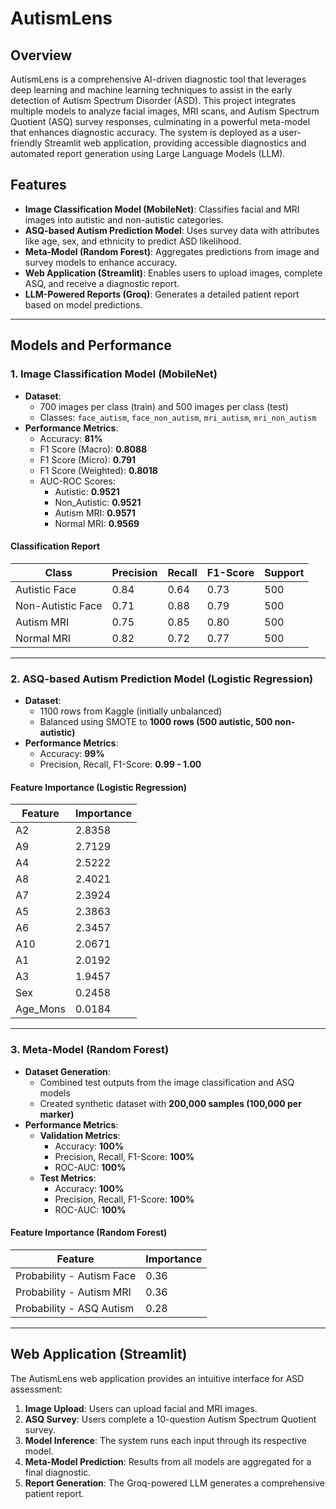 # AutismLens

## Overview
AutismLens is a comprehensive AI-driven diagnostic tool that leverages deep learning and machine learning techniques to assist in the early detection of Autism Spectrum Disorder (ASD). This project integrates multiple models to analyze facial images, MRI scans, and Autism Spectrum Quotient (ASQ) survey responses, culminating in a powerful meta-model that enhances diagnostic accuracy. The system is deployed as a user-friendly Streamlit web application, providing accessible diagnostics and automated report generation using Large Language Models (LLM).

## Features
- **Image Classification Model (MobileNet)**: Classifies facial and MRI images into autistic and non-autistic categories.
- **ASQ-based Autism Prediction Model**: Uses survey data with attributes like age, sex, and ethnicity to predict ASD likelihood.
- **Meta-Model (Random Forest)**: Aggregates predictions from image and survey models to enhance accuracy.
- **Web Application (Streamlit)**: Enables users to upload images, complete ASQ, and receive a diagnostic report.
- **LLM-Powered Reports (Groq)**: Generates a detailed patient report based on model predictions.

---

## Models and Performance

### 1. **Image Classification Model (MobileNet)**
- **Dataset**:
  - 700 images per class (train) and 500 images per class (test)
  - Classes: `face_autism`, `face_non_autism`, `mri_autism`, `mri_non_autism`
- **Performance Metrics**:
  - Accuracy: **81%**
  - F1 Score (Macro): **0.8088**
  - F1 Score (Micro): **0.791**
  - F1 Score (Weighted): **0.8018**
  - AUC-ROC Scores:
    - Autistic: **0.9521**
    - Non_Autistic: **0.9521**
    - Autism MRI: **0.9571**
    - Normal MRI: **0.9569**

#### Classification Report
| Class | Precision | Recall | F1-Score | Support |
|---|---|---|---|---|
| Autistic Face | 0.84 | 0.64 | 0.73 | 500 |
| Non-Autistic Face | 0.71 | 0.88 | 0.79 | 500 |
| Autism MRI | 0.75 | 0.85 | 0.80 | 500 |
| Normal MRI | 0.82 | 0.72 | 0.77 | 500 |

---

### 2. **ASQ-based Autism Prediction Model (Logistic Regression)**
- **Dataset**:
  - 1100 rows from Kaggle (initially unbalanced)
  - Balanced using SMOTE to **1000 rows (500 autistic, 500 non-autistic)**
- **Performance Metrics**:
  - Accuracy: **99%**
  - Precision, Recall, F1-Score: **0.99 - 1.00**

#### Feature Importance (Logistic Regression)
| Feature | Importance |
|---|---|
| A2 | 2.8358 |
| A9 | 2.7129 |
| A4 | 2.5222 |
| A8 | 2.4021 |
| A7 | 2.3924 |
| A5 | 2.3863 |
| A6 | 2.3457 |
| A10 | 2.0671 |
| A1 | 2.0192 |
| A3 | 1.9457 |
| Sex | 0.2458 |
| Age_Mons | 0.0184 |

---

### 3. **Meta-Model (Random Forest)**
- **Dataset Generation**:
  - Combined test outputs from the image classification and ASQ models
  - Created synthetic dataset with **200,000 samples (100,000 per marker)**
- **Performance Metrics**:
  - **Validation Metrics**:
    - Accuracy: **100%**
    - Precision, Recall, F1-Score: **100%**
    - ROC-AUC: **100%**
  - **Test Metrics**:
    - Accuracy: **100%**
    - Precision, Recall, F1-Score: **100%**
    - ROC-AUC: **100%**

#### Feature Importance (Random Forest)
| Feature | Importance |
|---|---|
| Probability - Autism Face | 0.36 |
| Probability - Autism MRI | 0.36 |
| Probability - ASQ Autism | 0.28 |

---

## Web Application (Streamlit)
The AutismLens web application provides an intuitive interface for ASD assessment:
1. **Image Upload**: Users can upload facial and MRI images.
2. **ASQ Survey**: Users complete a 10-question Autism Spectrum Quotient survey.
3. **Model Inference**: The system runs each input through its respective model.
4. **Meta-Model Prediction**: Results from all models are aggregated for a final diagnostic.
5. **Report Generation**: The Groq-powered LLM generates a comprehensive patient report.
